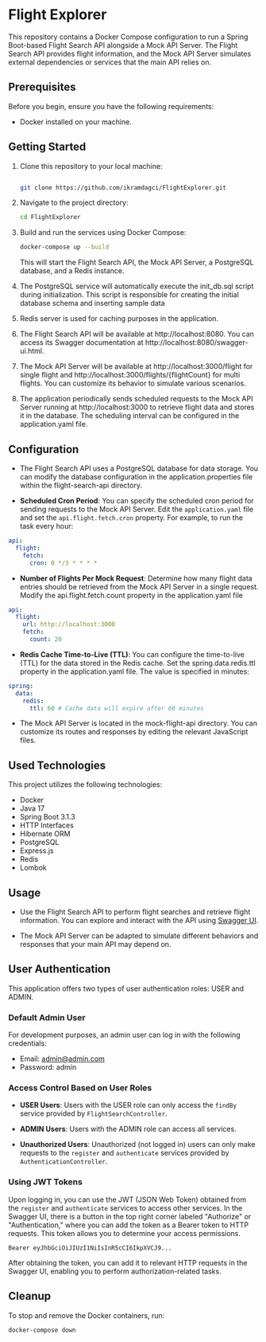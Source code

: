 # Flight Explorer

This repository contains a Docker Compose configuration to run a Spring Boot-based Flight Search API alongside a Mock API Server. The Flight Search API provides flight information, and the Mock API Server simulates external dependencies or services that the main API relies on.

## Prerequisites

Before you begin, ensure you have the following requirements:

- Docker installed on your machine.

## Getting Started

1. Clone this repository to your local machine:

   ```bash

   git clone https://github.com/ikramdagci/FlightExplorer.git

   ```

2. Navigate to the project directory:

   ```bash
   cd FlightExplorer
   ```

3. Build and run the services using Docker Compose:

   ```bash
   docker-compose up --build
   ```

   This will start the Flight Search API, the Mock API Server, a PostgreSQL database, and a Redis instance.

4. The PostgreSQL service will automatically execute the init_db.sql script during initialization. This script is responsible for creating the initial database schema and inserting sample data

5. Redis server is used for caching purposes in the application.

6. The Flight Search API will be available at http://localhost:8080. You can access its Swagger documentation at http://localhost:8080/swagger-ui.html.

7. The Mock API Server will be available at http://localhost:3000/flight for single flight and http://localhost:3000/flights/{flightCount} for multi flights. You can customize its behavior to simulate various scenarios.

8. The application periodically sends scheduled requests to the Mock API Server running at http://localhost:3000 to retrieve flight data and stores it in the database. The scheduling interval can be configured in the application.yaml file.

## Configuration

- The Flight Search API uses a PostgreSQL database for data storage. You can modify the database configuration in the application.properties file within the flight-search-api directory.

- **Scheduled Cron Period**: You can specify the scheduled cron period for sending requests to the Mock API Server. Edit the `application.yaml` file and set the `api.flight.fetch.cron` property. For example, to run the task every hour:

```yaml
api:
  flight:
    fetch:
      cron: 0 */3 * * * *
```

- **Number of Flights Per Mock Request**: Determine how many flight data entries should be retrieved from the Mock API Server in a single request. Modify the api.flight.fetch.count property in the application.yaml file

```yaml
api:
  flight:
    url: http://localhost:3000
    fetch:
      count: 20
```

- **Redis Cache Time-to-Live (TTL)**: You can configure the time-to-live (TTL) for the data stored in the Redis cache. Set the spring.data.redis.ttl property in the application.yaml file. The value is specified in minutes:

```yaml
spring:
  data:
    redis:
      ttl: 60 # Cache data will expire after 60 minutes
```

- The Mock API Server is located in the mock-flight-api directory. You can customize its routes and responses by editing the relevant JavaScript files.

## Used Technologies

This project utilizes the following technologies:

- Docker
- Java 17
- Spring Boot 3.1.3
- HTTP Interfaces
- Hibernate ORM
- PostgreSQL
- Express.js
- Redis
- Lombok

## Usage

- Use the Flight Search API to perform flight searches and retrieve flight information. You can explore and interact with the API using [Swagger UI](http://localhost:8080/swagger-ui/index.html).

- The Mock API Server can be adapted to simulate different behaviors and responses that your main API may depend on.

## User Authentication

This application offers two types of user authentication roles: USER and ADMIN.

### Default Admin User

For development purposes, an admin user can log in with the following credentials:

- Email: admin@admin.com
- Password: admin

### Access Control Based on User Roles

- **USER Users**: Users with the USER role can only access the `findBy` service provided by `FlightSearchController`.

- **ADMIN Users**: Users with the ADMIN role can access all services.

- **Unauthorized Users**: Unauthorized (not logged in) users can only make requests to the `register` and `authenticate` services provided by `AuthenticationController`.

### Using JWT Tokens

Upon logging in, you can use the JWT (JSON Web Token) obtained from the `register` and `authenticate` services to access other services. In the Swagger UI, there is a button in the top right corner labeled "Authorize" or "Authentication," where you can add the token as a Bearer token to HTTP requests. This token allows you to determine your access permissions.

```plaintext
Bearer eyJhbGciOiJIUzI1NiIsInR5cCI6IkpXVCJ9...
```

After obtaining the token, you can add it to relevant HTTP requests in the Swagger UI, enabling you to perform authorization-related tasks.



## Cleanup

To stop and remove the Docker containers, run:

```bash
docker-compose down
```
